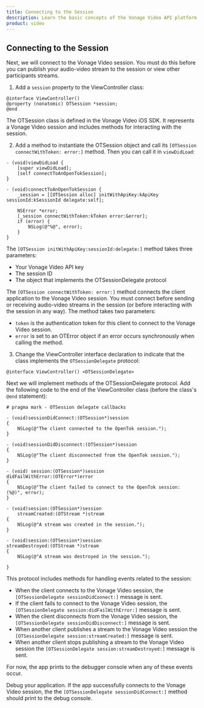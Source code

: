 ```yaml
---
title: Connecting to the Session
description: Learn the basic concepts of the Vonage Video API platform, including how users can communicate through video, voice, and messaging. Explore a basic Vonage Video API flow.
product: video
--- 
```


## Connecting to the Session

Next, we will connect to the Vonage Video session. You must do this before you can publish your audio-video stream to the session or view other participants streams.

1. Add a `session` property to the ViewController class:

```objc
@interface ViewController()
@property (nonatomic) OTSession *session;
@end
```

The OTSession class is defined in the Vonage Video iOS SDK. It represents a Vonage Video session and includes methods for interacting with the session.

2. Add a method to instantiate the OTSession object and call its `[OTSession connectWithToken: error:]` method. Then you can call it in `viewDidLoad`:

```objc
- (void)viewDidLoad {
    [super viewDidLoad];
    [self connectToAnOpenTokSession];
}

- (void)connectToAnOpenTokSession {
    _session = [[OTSession alloc] initWithApiKey:kApiKey sessionId:kSessionId delegate:self];

    NSError *error;
    [_session connectWithToken:kToken error:&error];
    if (error) {
        NSLog(@"%@", error);
    }
}
```

The `[OTSession initWithApiKey:sessionId:delegate:]` method takes three parameters:

* Your Vonage Video API key
* The session ID
* The object that implements the OTSessionDelegate protocol

The `[OTSession connectWithToken: error:]` method connects the client application to the Vonage Video session. You must connect before sending or receiving audio-video streams in the session (or before interacting with the session in any way). The method takes two parameters:

* `token` is the authentication token for this client to connect to the Vonage Video session.
* `error` is set to an OTError object if an error occurs synchronously when calling the method.

3. Change the ViewController interface declaration to indicate that the class implements the `OTSessionDelegate` protocol:

```objc
@interface ViewController() <OTSessionDelegate>
```

Next we will implement methods of the OTSessionDelegate protocol. Add the following code to the end of the ViewController class (before the class's `@end` statement):

```objc
# pragma mark - OTSession delegate callbacks

- (void)sessionDidConnect:(OTSession*)session
{
    NSLog(@"The client connected to the OpenTok session.");
}

- (void)sessionDidDisconnect:(OTSession*)session
{
    NSLog(@"The client disconnected from the OpenTok session.");
}

- (void) session:(OTSession*)session
didFailWithError:(OTError*)error
{
    NSLog(@"The client failed to connect to the OpenTok session: (%@)", error);
}

- (void)session:(OTSession*)session
    streamCreated:(OTStream *)stream
{
    NSLog(@"A stream was created in the session.");
}

- (void)session:(OTSession*)session
streamDestroyed:(OTStream *)stream
{
    NSLog(@"A stream was destroyed in the session.");

}
```

This protocol includes methods for handling events related to the session:

* When the client connects to the Vonage Video session, the `[OTSessionDelegate sessionDidConnect:]` message is sent.
* If the client fails to connect to the Vonage Video session, the `[OTSessionDelegate session:didFailWithError:]` message is sent.
* When the client disconnects from the Vonage Video session, the `[OTSessionDelegate sessionDidDisconnect:]` message is sent.
* When another client publishes a stream to the Vonage Video session the `[OTSessionDelegate session:streamCreated:]` message is sent.
* When another client stops publishing a stream to the Vonage Video session the `[OTSessionDelegate session:streamDestroyed:]` message is sent.

For now, the app prints to the debugger console when any of these events occur.

Debug your application. If the app successfully connects to the Vonage Video session, the the `[OTSessionDelegate sessionDidConnect:]` method should print to the debug console.
